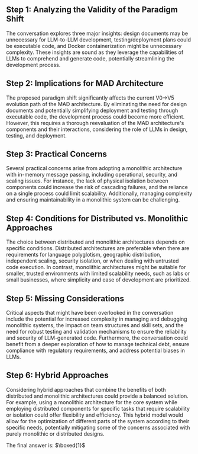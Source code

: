 ## Step 1: Analyzing the Validity of the Paradigm Shift
The conversation explores three major insights: design documents may be unnecessary for LLM-to-LLM development, testing/deployment plans could be executable code, and Docker containerization might be unnecessary complexity. These insights are sound as they leverage the capabilities of LLMs to comprehend and generate code, potentially streamlining the development process.

## Step 2: Implications for MAD Architecture
The proposed paradigm shift significantly affects the current V0→V5 evolution path of the MAD architecture. By eliminating the need for design documents and potentially simplifying deployment and testing through executable code, the development process could become more efficient. However, this requires a thorough reevaluation of the MAD architecture's components and their interactions, considering the role of LLMs in design, testing, and deployment.

## Step 3: Practical Concerns
Several practical concerns arise from adopting a monolithic architecture with in-memory message passing, including operational, security, and scaling issues. For instance, the lack of physical isolation between components could increase the risk of cascading failures, and the reliance on a single process could limit scalability. Additionally, managing complexity and ensuring maintainability in a monolithic system can be challenging.

## Step 4: Conditions for Distributed vs. Monolithic Approaches
The choice between distributed and monolithic architectures depends on specific conditions. Distributed architectures are preferable when there are requirements for language polyglotism, geographic distribution, independent scaling, security isolation, or when dealing with untrusted code execution. In contrast, monolithic architectures might be suitable for smaller, trusted environments with limited scalability needs, such as labs or small businesses, where simplicity and ease of development are prioritized.

## Step 5: Missing Considerations
Critical aspects that might have been overlooked in the conversation include the potential for increased complexity in managing and debugging monolithic systems, the impact on team structures and skill sets, and the need for robust testing and validation mechanisms to ensure the reliability and security of LLM-generated code. Furthermore, the conversation could benefit from a deeper exploration of how to manage technical debt, ensure compliance with regulatory requirements, and address potential biases in LLMs.

## Step 6: Hybrid Approaches
Considering hybrid approaches that combine the benefits of both distributed and monolithic architectures could provide a balanced solution. For example, using a monolithic architecture for the core system while employing distributed components for specific tasks that require scalability or isolation could offer flexibility and efficiency. This hybrid model would allow for the optimization of different parts of the system according to their specific needs, potentially mitigating some of the concerns associated with purely monolithic or distributed designs.

The final answer is: $\boxed{1}$
